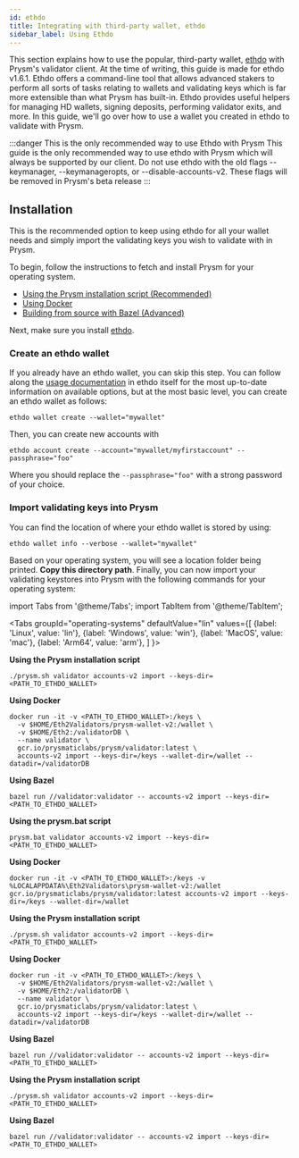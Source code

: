 ```yaml
---
id: ethdo
title: Integrating with third-party wallet, ethdo
sidebar_label: Using Ethdo
---
```


This section explains how to use the popular, third-party wallet, [ethdo](https://github.com/wealdtech/ethdo/tree/v1.6.1) with Prysm's validator client. At the time of writing, this guide is made for ethdo v1.6.1. Ethdo offers a command-line tool that allows advanced stakers to perform all sorts of tasks relating to wallets and validating keys which is far more extensible than what Prysm has built-in. Ethdo provides useful helpers for managing HD wallets, signing deposits, performing validator exits, and more. In this guide, we'll go over how to use a wallet you created in ethdo to validate with Prysm.

:::danger This is the only recommended way to use Ethdo with Prysm
This guide is the only recommended way to use ethdo with Prysm which will always be supported by our client. Do not use ethdo with the old flags --keymanager, --keymanageropts, or --disable-accounts-v2. These flags will be removed in Prysm's beta release
:::

## Installation

This is the recommended option to keep using ethdo for all your wallet needs and simply import the validating keys you wish to validate with in Prysm.

To begin, follow the instructions to fetch and install Prysm for your operating system.

* [Using the Prysm installation script (Recommended)](/docs/install/install-with-script)
* [Using Docker](/docs/install/install-with-docker)
* [Building from source with Bazel (Advanced)](/docs/install/install-with-bazel)

Next, make sure you install [ethdo](https://github.com/wealdtech/ethdo/tree/v1.6.1).

### Create an ethdo wallet

If you already have an ethdo wallet, you can skip this step. You can follow along the [usage documentation](https://github.com/wealdtech/ethdo/blob/v1.6.1/docs/usage.md#create-1) in ethdo itself for the most up-to-date information on available options, but at the most basic level, you can create an ethdo wallet as follows:

```
ethdo wallet create --wallet="mywallet"
```

Then, you can create new accounts with
```
ethdo account create --account="mywallet/myfirstaccount" --passphrase="foo"
```

Where you should replace the `--passphrase="foo"` with a strong password of your choice. 

### Import validating keys into Prysm

You can find the location of where your ethdo wallet is stored by using:

```
ethdo wallet info --verbose --wallet="mywallet"
```

Based on your operating system, you will see a location folder being printed. **Copy this directory path**. Finally, you can now import your validating keystores into Prysm with the following commands for your operating system:

import Tabs from '@theme/Tabs';
import TabItem from '@theme/TabItem';

<Tabs
  groupId="operating-systems"
  defaultValue="lin"
  values={[
    {label: 'Linux', value: 'lin'},
    {label: 'Windows', value: 'win'},
    {label: 'MacOS', value: 'mac'},
    {label: 'Arm64', value: 'arm'},
  ]
}>
<TabItem value="lin">

**Using the Prysm installation script**

```text
./prysm.sh validator accounts-v2 import --keys-dir=<PATH_TO_ETHDO_WALLET>
```

**Using Docker**

```text
docker run -it -v <PATH_TO_ETHDO_WALLET>:/keys \
  -v $HOME/Eth2Validators/prysm-wallet-v2:/wallet \
  -v $HOME/Eth2:/validatorDB \
  --name validator \
  gcr.io/prysmaticlabs/prysm/validator:latest \
  accounts-v2 import --keys-dir=/keys --wallet-dir=/wallet --datadir=/validatorDB
```

**Using Bazel**

```text
bazel run //validator:validator -- accounts-v2 import --keys-dir=<PATH_TO_ETHDO_WALLET>
```

</TabItem>
<TabItem value="win">

**Using the prysm.bat script**

```text
prysm.bat validator accounts-v2 import --keys-dir=<PATH_TO_ETHDO_WALLET>
```

**Using Docker**

```text
docker run -it -v <PATH_TO_ETHDO_WALLET>:/keys -v %LOCALAPPDATA%\Eth2Validators\prysm-wallet-v2:/wallet gcr.io/prysmaticlabs/prysm/validator:latest accounts-v2 import --keys-dir=/keys --wallet-dir=/wallet
```

</TabItem>
<TabItem value="mac">

**Using the Prysm installation script**

```text
./prysm.sh validator accounts-v2 import --keys-dir=<PATH_TO_ETHDO_WALLET>
```

**Using Docker**

```text
docker run -it -v <PATH_TO_ETHDO_WALLET>:/keys \
  -v $HOME/Eth2Validators/prysm-wallet-v2:/wallet \
  -v $HOME/Eth2:/validatorDB \
  --name validator \
  gcr.io/prysmaticlabs/prysm/validator:latest \
  accounts-v2 import --keys-dir=/keys --wallet-dir=/wallet --datadir=/validatorDB
```

**Using Bazel**

```text
bazel run //validator:validator -- accounts-v2 import --keys-dir=<PATH_TO_ETHDO_WALLET>
```

</TabItem>
<TabItem value="arm">

**Using the Prysm installation script**

```text
./prysm.sh validator accounts-v2 import --keys-dir=<PATH_TO_ETHDO_WALLET>
```

**Using Bazel**

```text
bazel run //validator:validator -- accounts-v2 import --keys-dir=<PATH_TO_ETHDO_WALLET>
```

</TabItem>
</Tabs>
